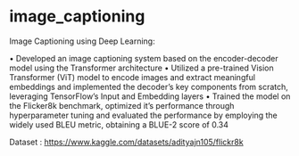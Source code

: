# image_captioning
Image Captioning using Deep Learning: 

• Developed an image captioning system based on the encoder-decoder model using the Transformer architecture
• Utilized a pre-trained Vision Transformer (ViT) model to encode images and extract meaningful embeddings and
implemented the decoder’s key components from scratch, leveraging TensorFlow’s Input and Embedding layers
• Trained the model on the Flicker8k benchmark, optimized it’s performance through hyperparameter tuning and
evaluated the performance by employing the widely used BLEU metric, obtaining a BLUE-2 score of 0.34

Dataset : https://www.kaggle.com/datasets/adityajn105/flickr8k
